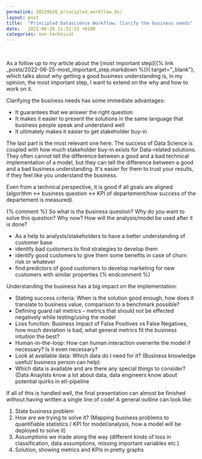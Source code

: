 ```yaml
---
permalink: 20220626_principled_workflow_ds/
layout: post
title:  "Principled Datascience Workflow: Clarify the business needs"
date:   2022-06-26 11:32:33 +0100
categories: non-technical
---
```


&nbsp;

As a follow up to my article about the [most important step]({% link _posts/2022-06-25-most_important_step.markdown %}){:target="_blank"}, which talks about why getting a good business understanding is, in my opinion, the most important step, I want to extend on the why and how to work on it.

Clarifying the business needs has some immediate advantages:

* It guarantees that we answer the right question
* It makes it easier to present the solutions in the same language that business people speak and understand well
* It ultimately makes it easier to get stakeholder buy-in

The last part is the most relevant one here. The success of Data Science is coupled with how much stakeholder buy-in exists for Data-related solutions. 
They often cannot tell the difference between a good and a bad technical implementation of a model, but they can tell the difference between a good and a bad business understanding. It's easier for them to trust your results, if they feel like you understand the business. 

Even from a technical perspective, it is good if all goals are aligned (algorithm <-> business question <-> KPI of departement/how success of the departement is measured). 

{% comment %}
So what is the business question? Why do you want to solve this question? Why now? How will the analysis/model be used after it is done? 
* As a help to analysts/stakeholders to have a better understanding of customer base
* identify bad customers to find strategies to develop them
* identify good customers to give them some benefits in case of churn risk or whatever
* find predictors of good customers to develop marketing for new customers with similar properties
{% endcomment %}

Understanding the business has a big impact on the implementation: 
* Stating success criteria: When is the solution good enough, how does it translate to business value, comparison to a benchmark possible?
* Defining guard rail metrics - metrics that should not be effected negatively while testing/using the model
* Loss function: Business Impact of False Positives vs False Negatives, how much deviation is bad, what general metrics fit the business intuition the best? 
* Human-in-the-loop: How can human interaction overwrite the model if necessary? Is it even necessary?
* Look at available data: Which data do I need for it? (Business knowledge useful/ business person can help)
* Which data is available and are there any special things to consider? (Data Anaylsts know a lot about data, data engineers know about potential quirks in etl-pipeline

If all of this is handled well, the final presentation can almost be finished without having written a single line of code! A general outline can look like:

1. State business problem
2. How are we trying to solve it? (Mapping business problems to quantifiable statistics / KPI for model/analysis, how a model will be deployed to solve it)
3. Assumptions we made along the way (different kinds of loss in classification, data assumptions, missing important variables etc.)
4. Solution, showing metrics and KPIs in pretty graphs

